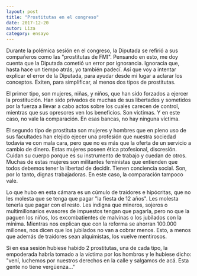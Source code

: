 ```yaml
---
layout: post
title: "Prostitutas en el congreso"
date: 2017-12-20
autor: Liza
category: ensayo
---
```


Durante la polémica sesión en el congreso, la Diputada se refirió a sus
compañeros como las "prostitutas de FMI". Pensando en esto, me doy cuenta que
la Diputada cometió un  error por ignorancia. Ignoracia que, hasta hace un
tiempo atrás, yo también padecí. Así que voy a intentar explicar el error de la
Diputada, para ayudar desde mi lugar a aclarar los conceptos. Exiten, para
simplificar, al menos dos tipos de prostitutas.

El primer tipo, son mujeres, niñas, y niños, que han sido forzados a ejercer la
prostitución. Han sido privados de muchas de sus libertades y sometidos por la
fuerza a llevar a cabo actos sobre los cuales carecen de control, mientras que
sus opresores ven los beneficios. Son victimas. Y en este caso, no vale la
comparación. En esas bancas, no hay ninguna víctima.

El segundo tipo de prostituta son mujeres y hombres que en pleno uso de sus
facultades han elejido ejecer una profesión que nuestra sociedad todavía ve con
mala cara, pero que no es más que la oferta de un servicio a cambio de dinero.
Estas mujeres poseen ética ptofesional, discresión. Cuidan su cuerpo porque es
su instrumento de trabajo y cuedan de otros. Muchas de estas mujeres son
militantes feministas que entienden que todos debemos tener la libertad de
decidir. Tienen conciencia social. Son, por lo tanto, dignas trabajadoras. En
este caso, la comparación tampoco vale.

Lo que hubo en esta cámara es un cúmulo de traidores e hipócritas, que no les
molesta que se tenga que pagar "la fiesta de 12 años". Les molesta tenerla que
pagar con el resto. Les indigna que mineros, sojeros o multimillonarios
evasores de impuestos tengan que pagarla, pero no que la paguen los niños, los
excombatientes de malvinas o los jubilados con la mínima. Mientras nos explican
que con la reforma se ahorran 100.000 millones, nos dicen que los jubilados no
van a cobrar menos. Esto, a menos que además de traidores sean alquimistas, los
vuelve mentirosos.

Si en esa sesión hubiese habido 2 prostitutas, una de cada tipo, la empoderada
habría tomado a la víctima por los hombros y le hubiese dicho: "vení, luchemos
por nuestros derechos en la calle y salgamos de acá.  Esta gente no tiene
vergüenza..."
